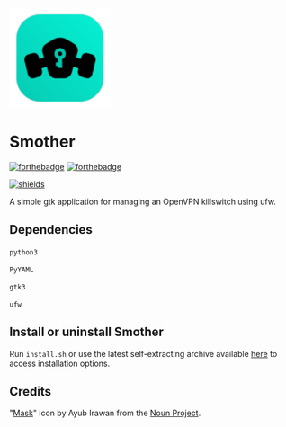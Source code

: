 <img width="180" src="https://raw.githubusercontent.com/Corewala/Smother/c4b2f5b87048a58b6f9fa70552a331d8a71ce6f4/smother.svg" />

# Smother
[![forthebadge](https://forthebadge.com/images/badges/made-with-python.svg)](https://github.com/Corewala/Smother#smother)
[![forthebadge](https://forthebadge.com/images/badges/it-works-why.svg)](https://github.com/Corewala/Smother#smother)

[![shields](https://img.shields.io/badge/Download-Here-orange?style=for-the-badge&logo=github)](https://github.com/Corewala/Smother/releases/latest)

A simple gtk application for managing an OpenVPN killswitch using ufw.

## Dependencies
`python3`

`PyYAML`

`gtk3`

`ufw`

## Install or uninstall Smother
Run `install.sh` or use the latest self-extracting archive available [here](https://github.com/Corewala/Smother/releases/latest) to access installation options.

## Credits
"[Mask](https://thenounproject.com/ayub12/collection/jumpicon-pest-control-glyph/?i=2278085)" icon by Ayub Irawan from the [Noun Project](https://thenounproject.com/).